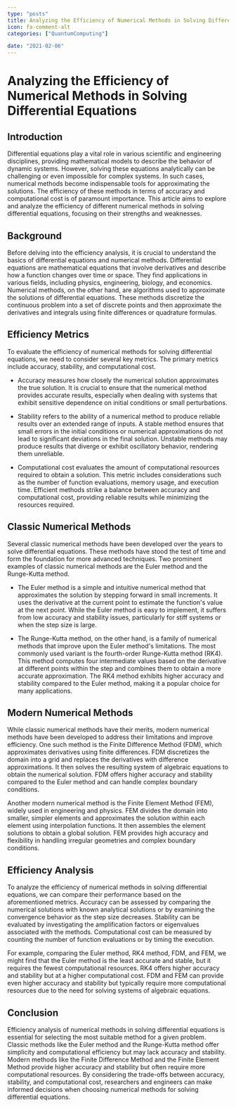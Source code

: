 ```yaml
---
type: "posts"
title: Analyzing the Efficiency of Numerical Methods in Solving Differential Equations
icon: fa-comment-alt
categories: ["QuantumComputing"]

date: "2021-02-06"
---
```




# Analyzing the Efficiency of Numerical Methods in Solving Differential Equations

## Introduction

Differential equations play a vital role in various scientific and engineering disciplines, providing mathematical models to describe the behavior of dynamic systems. However, solving these equations analytically can be challenging or even impossible for complex systems. In such cases, numerical methods become indispensable tools for approximating the solutions. The efficiency of these methods in terms of accuracy and computational cost is of paramount importance. This article aims to explore and analyze the efficiency of different numerical methods in solving differential equations, focusing on their strengths and weaknesses.

## Background

Before delving into the efficiency analysis, it is crucial to understand the basics of differential equations and numerical methods. Differential equations are mathematical equations that involve derivatives and describe how a function changes over time or space. They find applications in various fields, including physics, engineering, biology, and economics. Numerical methods, on the other hand, are algorithms used to approximate the solutions of differential equations. These methods discretize the continuous problem into a set of discrete points and then approximate the derivatives and integrals using finite differences or quadrature formulas.

## Efficiency Metrics

To evaluate the efficiency of numerical methods for solving differential equations, we need to consider several key metrics. The primary metrics include accuracy, stability, and computational cost.

- Accuracy measures how closely the numerical solution approximates the true solution. It is crucial to ensure that the numerical method provides accurate results, especially when dealing with systems that exhibit sensitive dependence on initial conditions or small perturbations.

- Stability refers to the ability of a numerical method to produce reliable results over an extended range of inputs. A stable method ensures that small errors in the initial conditions or numerical approximations do not lead to significant deviations in the final solution. Unstable methods may produce results that diverge or exhibit oscillatory behavior, rendering them unreliable.

- Computational cost evaluates the amount of computational resources required to obtain a solution. This metric includes considerations such as the number of function evaluations, memory usage, and execution time. Efficient methods strike a balance between accuracy and computational cost, providing reliable results while minimizing the resources required.

## Classic Numerical Methods

Several classic numerical methods have been developed over the years to solve differential equations. These methods have stood the test of time and form the foundation for more advanced techniques. Two prominent examples of classic numerical methods are the Euler method and the Runge-Kutta method.

- The Euler method is a simple and intuitive numerical method that approximates the solution by stepping forward in small increments. It uses the derivative at the current point to estimate the function's value at the next point. While the Euler method is easy to implement, it suffers from low accuracy and stability issues, particularly for stiff systems or when the step size is large.

- The Runge-Kutta method, on the other hand, is a family of numerical methods that improve upon the Euler method's limitations. The most commonly used variant is the fourth-order Runge-Kutta method (RK4). This method computes four intermediate values based on the derivative at different points within the step and combines them to obtain a more accurate approximation. The RK4 method exhibits higher accuracy and stability compared to the Euler method, making it a popular choice for many applications.

## Modern Numerical Methods

While classic numerical methods have their merits, modern numerical methods have been developed to address their limitations and improve efficiency. One such method is the Finite Difference Method (FDM), which approximates derivatives using finite differences. FDM discretizes the domain into a grid and replaces the derivatives with difference approximations. It then solves the resulting system of algebraic equations to obtain the numerical solution. FDM offers higher accuracy and stability compared to the Euler method and can handle complex boundary conditions.

Another modern numerical method is the Finite Element Method (FEM), widely used in engineering and physics. FEM divides the domain into smaller, simpler elements and approximates the solution within each element using interpolation functions. It then assembles the element solutions to obtain a global solution. FEM provides high accuracy and flexibility in handling irregular geometries and complex boundary conditions.

## Efficiency Analysis

To analyze the efficiency of numerical methods in solving differential equations, we can compare their performance based on the aforementioned metrics. Accuracy can be assessed by comparing the numerical solutions with known analytical solutions or by examining the convergence behavior as the step size decreases. Stability can be evaluated by investigating the amplification factors or eigenvalues associated with the methods. Computational cost can be measured by counting the number of function evaluations or by timing the execution.

For example, comparing the Euler method, RK4 method, FDM, and FEM, we might find that the Euler method is the least accurate and stable, but it requires the fewest computational resources. RK4 offers higher accuracy and stability but at a higher computational cost. FDM and FEM can provide even higher accuracy and stability but typically require more computational resources due to the need for solving systems of algebraic equations.

## Conclusion

Efficiency analysis of numerical methods in solving differential equations is essential for selecting the most suitable method for a given problem. Classic methods like the Euler method and the Runge-Kutta method offer simplicity and computational efficiency but may lack accuracy and stability. Modern methods like the Finite Difference Method and the Finite Element Method provide higher accuracy and stability but often require more computational resources. By considering the trade-offs between accuracy, stability, and computational cost, researchers and engineers can make informed decisions when choosing numerical methods for solving differential equations.